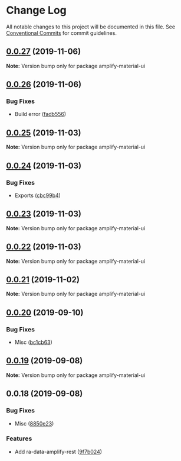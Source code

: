 # Change Log

All notable changes to this project will be documented in this file.
See [Conventional Commits](https://conventionalcommits.org) for commit guidelines.

## [0.0.27](https://github.com/hupe1980/mplify-material-ui/compare/amplify-material-ui@0.0.26...amplify-material-ui@0.0.27) (2019-11-06)

**Note:** Version bump only for package amplify-material-ui





## [0.0.26](https://github.com/hupe1980/mplify-material-ui/compare/amplify-material-ui@0.0.25...amplify-material-ui@0.0.26) (2019-11-06)


### Bug Fixes

* Build error ([fadb556](https://github.com/hupe1980/mplify-material-ui/commit/fadb556ac46e21823273cb8373f64b0b4da6f432))





## [0.0.25](https://github.com/hupe1980/mplify-material-ui/compare/amplify-material-ui@0.0.24...amplify-material-ui@0.0.25) (2019-11-03)

**Note:** Version bump only for package amplify-material-ui





## [0.0.24](https://github.com/hupe1980/mplify-material-ui/compare/amplify-material-ui@0.0.23...amplify-material-ui@0.0.24) (2019-11-03)


### Bug Fixes

* Exports ([cbc99b4](https://github.com/hupe1980/mplify-material-ui/commit/cbc99b4d01cfecbb0687636bc1e3fee3c7f98ae5))





## [0.0.23](https://github.com/hupe1980/mplify-material-ui/compare/amplify-material-ui@0.0.22...amplify-material-ui@0.0.23) (2019-11-03)

**Note:** Version bump only for package amplify-material-ui





## [0.0.22](https://github.com/hupe1980/mplify-material-ui/compare/amplify-material-ui@0.0.21...amplify-material-ui@0.0.22) (2019-11-03)

**Note:** Version bump only for package amplify-material-ui





## [0.0.21](https://github.com/hupe1980/mplify-material-ui/compare/amplify-material-ui@0.0.20...amplify-material-ui@0.0.21) (2019-11-02)

**Note:** Version bump only for package amplify-material-ui





## [0.0.20](https://github.com/hupe1980/mplify-material-ui/compare/amplify-material-ui@0.0.19...amplify-material-ui@0.0.20) (2019-09-10)


### Bug Fixes

* Misc ([bc1cb63](https://github.com/hupe1980/mplify-material-ui/commit/bc1cb63))





## [0.0.19](https://github.com/hupe1980/mplify-material-ui/compare/amplify-material-ui@0.0.18...amplify-material-ui@0.0.19) (2019-09-08)

**Note:** Version bump only for package amplify-material-ui





## 0.0.18 (2019-09-08)


### Bug Fixes

* Misc ([8850e23](https://github.com/hupe1980/amplify-material-ui/commit/8850e23))


### Features

* Add ra-data-amplify-rest ([9f7b024](https://github.com/hupe1980/amplify-material-ui/commit/9f7b024))

